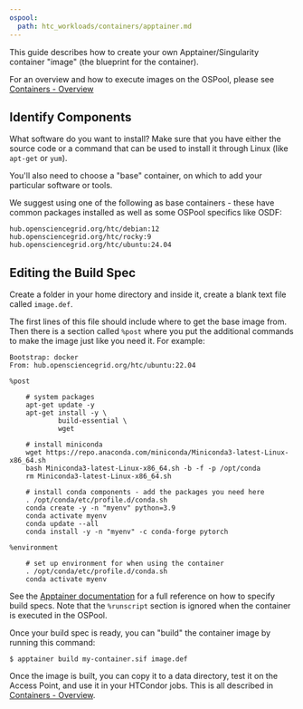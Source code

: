 ```yaml
---
ospool:
  path: htc_workloads/containers/apptainer.md
---
```


This guide describes how to create your
own Apptainer/Singularity container "image" (the blueprint for the container).

For an overview and how to execute images on the OSPool, please see
[Containers - Overview][overview]

## Identify Components

What software do you want to install? Make sure that you have either the source
code or a command that can be used to install it through Linux (like `apt-get` or
`yum`).
    
You'll also need to choose a "base" container, on which to add your particular
software or tools.

We suggest using one of the following as base containers - these have common
packages installed as well as some OSPool specifics like OSDF:

```
hub.opensciencegrid.org/htc/debian:12
hub.opensciencegrid.org/htc/rocky:9
hub.opensciencegrid.org/htc/ubuntu:24.04
```

## Editing the Build Spec

Create a folder in your home directory and inside it, create a blank text file
called `image.def`.

The first lines of this file should include where to get the base image
from.  Then there is a section called `%post` where you put the additional
commands to make the image just like you need it. For example:

    Bootstrap: docker
    From: hub.opensciencegrid.org/htc/ubuntu:22.04

    %post

        # system packages
        apt-get update -y
        apt-get install -y \
                build-essential \
                wget

        # install miniconda
        wget https://repo.anaconda.com/miniconda/Miniconda3-latest-Linux-x86_64.sh
        bash Miniconda3-latest-Linux-x86_64.sh -b -f -p /opt/conda
        rm Miniconda3-latest-Linux-x86_64.sh

        # install conda components - add the packages you need here
        . /opt/conda/etc/profile.d/conda.sh
        conda create -y -n "myenv" python=3.9
        conda activate myenv
        conda update --all
        conda install -y -n "myenv" -c conda-forge pytorch

    %environment

        # set up environment for when using the container
        . /opt/conda/etc/profile.d/conda.sh
        conda activate myenv



See the [Apptainer documentation](https://apptainer.org/user-docs/master/definition_files.html)
for a full reference on how to specify build specs. Note that the `%runscript`
section is ignored when the container is executed in the OSPool.

Once your build spec is ready, you can "build" the container image by running this command:

    $ apptainer build my-container.sif image.def

Once the image is built, you can copy it to a data directory, test it on the Access Point,
and use it in your HTCondor jobs. This is all described in
[Containers - Overview][overview].

[overview]: ../overview
